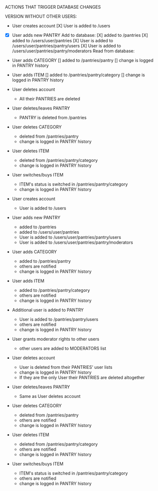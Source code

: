   ACTIONS THAT TRIGGER DATABASE CHANGES


  VERSION WITHOUT OTHER USERS:
- User creates account
  [X] User is added to /users
- [X] User adds new PANTRY
    Add to database:
      [X] added to /pantries
      [X] added to /users/user/pantries
      [X] User is added to /users/user/pantries/pantry/users
      [X] User is added to /users/user/pantries/pantry/moderators
    Read from database:
- User adds CATEGORY
  [] added to /pantries/pantry
  [] change is logged in PANTRY history
- User adds ITEM
  [] added to /pantries/pantry/category
  [] change is logged in PANTRY history

- User deletes account
  - All their PANTRIES are deleted
- User deletes/leaves PANTRY
  - PANTRY is deleted from /pantries
- User deletes CATEGORY
  - deleted from /pantries/pantry
  - change is logged in PANTRY history
- User deletes ITEM
  - deleted from /pantries/pantry/category
  - change is logged in PANTRY history

- User switches/buys ITEM
  - ITEM's status is switched in /pantries/pantry/category
  - change is logged in PANTRY history
- User creates account
  - User is added to /users
- User adds new PANTRY
  - added to /pantries
  - added to /users/user/pantries
  - User is added to /users/user/pantries/pantry/users
  - User is added to /users/user/pantries/pantry/moderators
- User adds CATEGORY
  - added to /pantries/pantry
  - others are notified
  - change is logged in PANTRY history
- User adds ITEM
  - added to /pantries/pantry/category
  - others are notified
  - change is logged in PANTRY history
- Additional user is added to PANTRY
  - User is added to /pantries/pantry/users
  - others are notified
  - change is logged in PANTRY history
- User grants moderator rights to other users
  - other users are added to MODERATORS list

- User deletes account
  - User is deleted from their PANTRIES' user lists
  - change is logged in PANTRY history
  - If they are the only User their PANTRIES are deleted altogether
- User deletes/leaves PANTRY
  - Same as User deletes account
- User deletes CATEGORY
  - deleted from /pantries/pantry
  - others are notified
  - change is logged in PANTRY history
- User deletes ITEM
  - deleted from /pantries/pantry/category
  - others are notified
  - change is logged in PANTRY history

- User switches/buys ITEM
  - ITEM's status is switched in /pantries/pantry/category
  - others are notified
  - change is logged in PANTRY history


